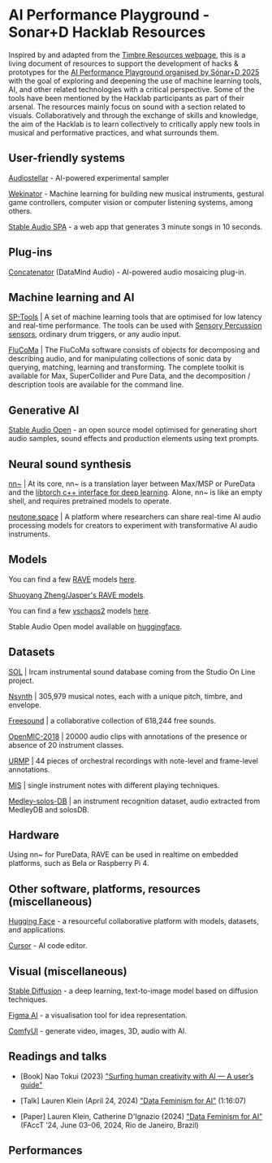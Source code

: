 # AI Performance Playground - Sonar+D Hacklab Resources

Inspired by and adapted from the [Timbre Resources webpage](https://github.com/comma-lab/timbre-resources), this is a living document of resources to support the development of hacks & prototypes for the [AI Performance Playground organised by Sónar+D 2025](https://sonar.es/en/programme/sonar-d/open-call-hacklab) with the goal of exploring and deepening the use of machine learning tools, AI, and other related technologies with a critical perspective. Some of the tools have been mentioned by the Hacklab participants as part of their arsenal. The resources mainly focus on sound with a section related to visuals. Collaboratively and through the exchange of skills and knowledge, the aim of the Hacklab is to learn collectively to critically apply new tools in musical and performative practices, and what surrounds them. 

## User-friendly systems

[Audiostellar](https://audiostellar.xyz) - AI-powered experimental sampler

[Wekinator](http://www.wekinator.org) - Machine learning for building new musical instruments, gestural game controllers, computer vision or computer listening systems, among others.

[Stable Audio SPA](https://stableaudio.com) - a web app that generates 3 minute songs in 10 seconds.

## Plug-ins

[Concatenator](https://datamindaudio.ai/concatenator-v1/) (DataMind Audio) - AI-powered audio mosaicing plug-in.

## Machine learning and AI

[SP-Tools](https://rodrigoconstanzo.com/sp-tools/) | A set of machine learning tools that are optimised for low latency and real-time performance. The tools can be used with [Sensory Percussion sensors](http://sunhou.se/), ordinary drum triggers, or any audio input.

[FluCoMa](https://www.flucoma.org/) | The FluCoMa software consists of objects for decomposing and describing audio, and for manipulating collections of sonic data by querying, matching, learning and transforming. The complete toolkit is available for Max, SuperCollider and Pure Data, and the decomposition / description tools are available for the command line.

## Generative AI

[Stable Audio Open](https://stable-audio-open.com) - an open source model optimised for generating short audio samples, sound effects and production elements using text prompts.

## Neural sound synthesis

[nn~](https://acids-ircam.github.io/nn_tilde/) | At its core, nn~ is a translation layer between Max/MSP or PureData and the [libtorch c++ interface for deep learning](https://pytorch.org/). Alone, nn~ is like an empty shell, and requires pretrained models to operate. 

[neutone.space](https://neutone.space/) | A platform where researchers can share real-time AI audio processing models for creators to experiment with transformative AI audio instruments.

## Models

You can find a few [RAVE](https://github.com/acids-ircam/rave) models [here](https://acids-ircam.github.io/rave_models_download).

[Shuoyang Zheng/Jasper's RAVE models](https://huggingface.co/shuoyang-zheng/jaspers-rave-models).

You can find a few [vschaos2](https://github.com/acids-ircam/vschaos2) models [here](https://www.dropbox.com/sh/avdeiza7c6bn2of/AAAGZsnRo9ZVMa0iFhouCBL-a?dl=0).

Stable Audio Open model available on [huggingface](https://huggingface.co/stabilityai/stable-audio-open-1.0).

## Datasets

[SOL](https://forum.ircam.fr/collections/detail/sol-instrumental-sounds-datasets/) | Ircam instrumental sound database coming from the Studio On Line project.

[Nsynth](https://magenta.tensorflow.org/datasets/nsynth) | 305,979 musical notes, each with a unique pitch, timbre, and envelope.

[Freesound](https://freesound.org/) | a collaborative collection of 618,244 free sounds.

[OpenMIC-2018](https://zenodo.org/records/1432913#.W6dPeJNKjOR) | 20000 audio clips with annotations of the presence or absence of 20 instrument classes.

[URMP](http://labsites.rochester.edu/air/projects/URMP.html) | 44 pieces of orchestral recordings with note-level and frame-level annotations.

[MIS](https://theremin.music.uiowa.edu/MIS.html) | single instrument notes with different playing techniques.

[Medley-solos-DB](https://zenodo.org/records/2582103) | an instrument recognition dataset, audio extracted from MedleyDB and solosDB.

## Hardware

Using nn~ for PureData, RAVE can be used in realtime on embedded platforms, such as Bela or Raspberry Pi 4.

## Other software, platforms, resources (miscellaneous)

[Hugging Face](https://huggingface.co) - a resourceful collaborative platform with models, datasets, and applications.

[Cursor](https://www.cursor.com) - AI code editor.

## Visual (miscellaneous)

[Stable Diffusion](https://github.com/Stability-AI/generative-models) - a deep learning, text-to-image model based on diffusion techniques.

[Figma AI](https://www.figma.com/ai/) - a visualisation tool for idea representation.

[ComfyUI](https://www.comfy.org) - generate video, images, 3D, audio with AI.

## Readings and talks

* [Book] Nao Tokui (2023) ["Surfing human creativity with AI — A user’s guide"](https://naotokui.net/works/surfing-human-creativity-with-ai-a-users-guide/)

* [Talk] Lauren Klein (April 24, 2024) ["Data Feminism for AI"](https://youtu.be/p9vbNA5_t44) (1:16:07)

* [Paper] Lauren Klein, Catherine D'Ignazio (2024) ["Data Feminism for AI"](https://facctconference.org/static/papers24/facct24-7.pdf) (FAccT ’24, June 03–06, 2024, Rio de Janeiro, Brazil)

## Performances

